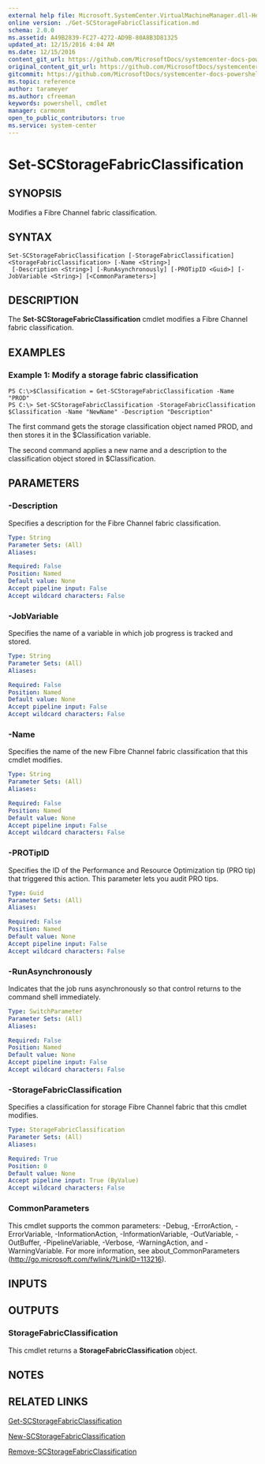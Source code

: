 ```yaml
---
external help file: Microsoft.SystemCenter.VirtualMachineManager.dll-Help.xml
online version: ./Get-SCStorageFabricClassification.md
schema: 2.0.0
ms.assetid: A49B2839-FC27-4272-AD9B-80A8B3D81325
updated_at: 12/15/2016 4:04 AM
ms.date: 12/15/2016
content_git_url: https://github.com/MicrosoftDocs/systemcenter-docs-powershell/blob/master/systemcenter-cmdlets/SystemCenter2016/VirtualMachineManager/vlatest/Set-SCStorageFabricClassification.md
original_content_git_url: https://github.com/MicrosoftDocs/systemcenter-docs-powershell/blob/master/systemcenter-cmdlets/SystemCenter2016/VirtualMachineManager/vlatest/Set-SCStorageFabricClassification.md
gitcommit: https://github.com/MicrosoftDocs/systemcenter-docs-powershell/blob/7df4508c7b907a214e6a8eca76037b06065ef078/systemcenter-cmdlets/SystemCenter2016/VirtualMachineManager/vlatest/Set-SCStorageFabricClassification.md
ms.topic: reference
author: tarameyer
ms.author: cfreeman
keywords: powershell, cmdlet
manager: carmonm
open_to_public_contributors: true
ms.service: system-center
---
```


# Set-SCStorageFabricClassification

## SYNOPSIS
Modifies a Fibre Channel fabric classification.

## SYNTAX

```
Set-SCStorageFabricClassification [-StorageFabricClassification] <StorageFabricClassification> [-Name <String>]
 [-Description <String>] [-RunAsynchronously] [-PROTipID <Guid>] [-JobVariable <String>] [<CommonParameters>]
```

## DESCRIPTION
The **Set-SCStorageFabricClassification** cmdlet modifies a Fibre Channel fabric classification.

## EXAMPLES

### Example 1: Modify a storage fabric classification
```
PS C:\>$Classification = Get-SCStorageFabricClassification -Name "PROD"
PS C:\> Set-SCStorageFabricClassification -StorageFabricClassification $Classification -Name "NewName" -Description "Description"
```

The first command gets the storage classification object named PROD, and then stores it in the $Classification variable.

The second command applies a new name and a description to the classification object stored in $Classification.

## PARAMETERS

### -Description
Specifies a description for the Fibre Channel fabric classification.

```yaml
Type: String
Parameter Sets: (All)
Aliases: 

Required: False
Position: Named
Default value: None
Accept pipeline input: False
Accept wildcard characters: False
```

### -JobVariable
Specifies the name of a variable in which job progress is tracked and stored.

```yaml
Type: String
Parameter Sets: (All)
Aliases: 

Required: False
Position: Named
Default value: None
Accept pipeline input: False
Accept wildcard characters: False
```

### -Name
Specifies the name of the new Fibre Channel fabric classification that this cmdlet modifies.

```yaml
Type: String
Parameter Sets: (All)
Aliases: 

Required: False
Position: Named
Default value: None
Accept pipeline input: False
Accept wildcard characters: False
```

### -PROTipID
Specifies the ID of the Performance and Resource Optimization tip (PRO tip) that triggered this action.
This parameter lets you audit PRO tips.

```yaml
Type: Guid
Parameter Sets: (All)
Aliases: 

Required: False
Position: Named
Default value: None
Accept pipeline input: False
Accept wildcard characters: False
```

### -RunAsynchronously
Indicates that the job runs asynchronously so that control returns to the command shell immediately.

```yaml
Type: SwitchParameter
Parameter Sets: (All)
Aliases: 

Required: False
Position: Named
Default value: None
Accept pipeline input: False
Accept wildcard characters: False
```

### -StorageFabricClassification
Specifies a classification for storage Fibre Channel fabric that this cmdlet modifies.

```yaml
Type: StorageFabricClassification
Parameter Sets: (All)
Aliases: 

Required: True
Position: 0
Default value: None
Accept pipeline input: True (ByValue)
Accept wildcard characters: False
```

### CommonParameters
This cmdlet supports the common parameters: -Debug, -ErrorAction, -ErrorVariable, -InformationAction, -InformationVariable, -OutVariable, -OutBuffer, -PipelineVariable, -Verbose, -WarningAction, and -WarningVariable. For more information, see about_CommonParameters (http://go.microsoft.com/fwlink/?LinkID=113216).

## INPUTS

## OUTPUTS

### StorageFabricClassification
This cmdlet returns a **StorageFabricClassification** object.

## NOTES

## RELATED LINKS

[Get-SCStorageFabricClassification](xref:SystemCenter2016/VirtualMachineManager/vlatest/Get-SCStorageFabricClassification.md)

[New-SCStorageFabricClassification](xref:SystemCenter2016/VirtualMachineManager/vlatest/New-SCStorageFabricClassification.md)

[Remove-SCStorageFabricClassification](xref:SystemCenter2016/VirtualMachineManager/vlatest/Remove-SCStorageFabricClassification.md)


